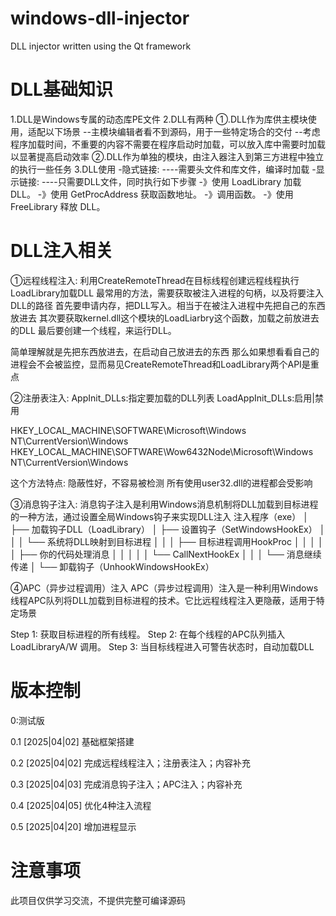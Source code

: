 # windows-dll-injector
DLL injector written using the Qt framework

DLL基础知识
===========
1.DLL是Windows专属的动态库PE文件
2.DLL有两种
①.DLL作为库供主模块使用，适配以下场景
--主模块编辑者看不到源码，用于一些特定场合的交付
--考虑程序加载时间，不重要的内容不需要在程序启动时加载，可以放入库中需要时加载以显著提高启动效率
②.DLL作为单独的模块，由注入器注入到第三方进程中独立的执行一些任务
3.DLL使用
-隐式链接:
----需要头文件和库文件，编译时加载
-显示链接:
----只需要DLL文件，同时执行如下步骤
-》使用 LoadLibrary 加载 DLL。
-》使用 GetProcAddress 获取函数地址。
-》调用函数。
-》使用 FreeLibrary 释放 DLL。

DLL注入相关
============
①远程线程注入:
利用CreateRemoteThread在目标线程创建远程线程执行LoadLibrary加载DLL
最常用的方法，需要获取被注入进程的句柄，以及将要注入DLL的路径
首先要申请内存，把DLL写入。相当于在被注入进程中先把自己的东西放进去
其次要获取kernel.dll这个模块的LoadLiarbry这个函数，加载之前放进去的DLL
最后要创建一个线程，来运行DLL。

简单理解就是先把东西放进去，在启动自己放进去的东西
那么如果想看看自己的进程会不会被监控，显而易见CreateRemoteThread和LoadLibrary两个API是重点

②注册表注入:
AppInit_DLLs:指定要加载的DLL列表
LoadAppInit_DLLs:启用|禁用

HKEY_LOCAL_MACHINE\SOFTWARE\Microsoft\Windows NT\CurrentVersion\Windows
HKEY_LOCAL_MACHINE\SOFTWARE\Wow6432Node\Microsoft\Windows NT\CurrentVersion\Windows

这个方法特点:
隐蔽性好，不容易被检测
所有使用user32.dll的进程都会受影响

③消息钩子注入:
消息钩子注入是利用Windows消息机制将DLL加载到目标进程的一种方法，通过设置全局Windows钩子来实现DLL注入
注入程序（exe）
  │
  ├── 加载钩子DLL（LoadLibrary）
  │
  ├── 设置钩子（SetWindowsHookEx）
  │   │
  │   └── 系统将DLL映射到目标进程
  │       │
  │       ├── 目标进程调用HookProc
  │       │   │
  │       │   ├── 你的代码处理消息
  │       │   │
  │       │   └── CallNextHookEx
  │       │
  │       └── 消息继续传递
  │
  └── 卸载钩子（UnhookWindowsHookEx）

④APC（异步过程调用）注入
APC（异步过程调用）注入是一种利用Windows线程APC队列将DLL加载到目标进程的技术。它比远程线程注入更隐蔽，适用于特定场景

Step 1: 获取目标进程的所有线程。
Step 2: 在每个线程的APC队列插入 LoadLibraryA/W 调用。
Step 3: 当目标线程进入可警告状态时，自动加载DLL


版本控制
============
0:测试版

0.1
[2025|04|02]
基础框架搭建

0.2
[2025|04|02]
完成远程线程注入；注册表注入；内容补充

0.3
[2025|04|03]
完成消息钩子注入；APC注入；内容补充

0.4
[2025|04|05]
优化4种注入流程

0.5
[2025|04|20]
增加进程显示

注意事项
============
此项目仅供学习交流，不提供完整可编译源码